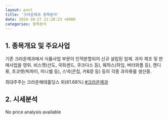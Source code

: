 ```yaml
---
layout: post
title: '크라운제과 종목분석'
date: 2024-10-27 21:20:23 +0900
categories: 종목분석
---
```


## 1. 종목개요 및 주요사업

기존 크라운제과에서 식품사업 부문이 인적분할되어 신규 설립된 업체. 과자 제조 및 판매사업을 영위. 비스켓(산도, 국희샌드, 쿠크다스 등), 웨하스(하임, 버터와플 등), 캔디류, 초코렛(빅파이, 미니쉘 등), 스낵(콘칩, 카&땅 등) 등의 각종 과자류를 생산중. 

최대주주는 크라운해태홀딩스 외(61.68%)
[#크라운제과](#)

## 2. 시세분석

No price analysis available
